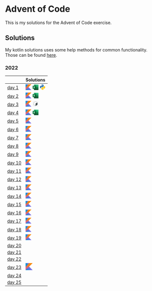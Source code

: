# Advent of Code

This is my solutions for the Advent of Code exercise.


## Solutions
My kotlin solutions uses some help methods for common functionality.
Those can be found [here](./kotlin/src/main/kotlin/commons).

### 2022
|                                                | Solutions                                         |
|:-----------------------------------------------|:--------------------------------------------------|
| [day 1](https://adventofcode.com/2022/day/1)   | [<img src="_img/kt.png" width="19"/>](./kotlin/src/main/kotlin/year2022/day01) [<img src="_img/ex.webp" width="19"/>](./excel/2022/day01) [<img src="_img/py.png" width="19"/>](./python/2022/day01) |
| [day 2](https://adventofcode.com/2022/day/2)   | [<img src="_img/kt.png" width="19"/>](./kotlin/src/main/kotlin/year2022/day02) [<img src="_img/ex.webp" width="19"/>](./excel/2022/day02) |
| [day 3](https://adventofcode.com/2022/day/3)   | [<img src="_img/kt.png" width="19"/>](./kotlin/src/main/kotlin/year2022/day03) [<img src="_img/bash.png" width="19"/>](./bash/2022/day03) |
| [day 4](https://adventofcode.com/2022/day/4)   | [<img src="_img/kt.png" width="19"/>](./kotlin/src/main/kotlin/year2022/day04) [<img src="_img/ex.webp" width="19"/>](./excel/2022/day04) |
| [day 5](https://adventofcode.com/2022/day/5)   | [<img src="_img/kt.png" width="19"/>](./kotlin/src/main/kotlin/year2022/day05) |
| [day 6](https://adventofcode.com/2022/day/6)   | [<img src="_img/kt.png" width="19"/>](./kotlin/src/main/kotlin/year2022/day06) |
| [day 7](https://adventofcode.com/2022/day/7)   | [<img src="_img/kt.png" width="19"/>](./kotlin/src/main/kotlin/year2022/day07) |
| [day 8](https://adventofcode.com/2022/day/8)   | [<img src="_img/kt.png" width="19"/>](./kotlin/src/main/kotlin/year2022/day08) |
| [day 9](https://adventofcode.com/2022/day/9)   | [<img src="_img/kt.png" width="19"/>](./kotlin/src/main/kotlin/year2022/day09) |
| [day 10](https://adventofcode.com/2022/day/10) | [<img src="_img/kt.png" width="19"/>](./kotlin/src/main/kotlin/year2022/day10) |
| [day 11](https://adventofcode.com/2022/day/11) | [<img src="_img/kt.png" width="19"/>](./kotlin/src/main/kotlin/year2022/day11) |
| [day 12](https://adventofcode.com/2022/day/12) | [<img src="_img/kt.png" width="19"/>](./kotlin/src/main/kotlin/year2022/day12) |
| [day 13](https://adventofcode.com/2022/day/13) | [<img src="_img/kt.png" width="19"/>](./kotlin/src/main/kotlin/year2022/day13) |
| [day 14](https://adventofcode.com/2022/day/14) | [<img src="_img/kt.png" width="19"/>](./kotlin/src/main/kotlin/year2022/day14) |
| [day 15](https://adventofcode.com/2022/day/15) | [<img src="_img/kt.png" width="19"/>](./kotlin/src/main/kotlin/year2022/day15) |
| [day 16](https://adventofcode.com/2022/day/16) | [<img src="_img/kt.png" width="19"/>](./kotlin/src/main/kotlin/year2022/day16) |
| [day 17](https://adventofcode.com/2022/day/17) | [<img src="_img/kt.png" width="19"/>](./kotlin/src/main/kotlin/year2022/day17) |
| [day 18](https://adventofcode.com/2022/day/18) | [<img src="_img/kt.png" width="19"/>](./kotlin/src/main/kotlin/year2022/day18) |
| [day 19](https://adventofcode.com/2022/day/19) | [<img src="_img/kt.png" width="19"/>](./kotlin/src/main/kotlin/year2022/day19) |
| [day 20](https://adventofcode.com/2022/day/20) | |
| [day 21](https://adventofcode.com/2022/day/21) | |
| [day 22](https://adventofcode.com/2022/day/22) | |
| [day 23](https://adventofcode.com/2022/day/23) | [<img src="_img/kt.png" width="23"/>](./kotlin/src/main/kotlin/year2022/day23) |
| [day 24](https://adventofcode.com/2022/day/24) | |
| [day 25](https://adventofcode.com/2022/day/25) | |
